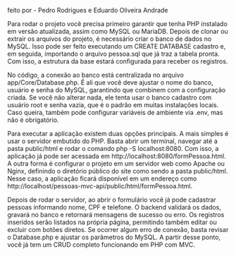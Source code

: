 feito por - Pedro Rodrigues e Eduardo Oliveira Andrade


Para rodar o projeto você precisa primeiro garantir que tenha PHP instalado em versão atualizada, assim como MySQL ou MariaDB. Depois de clonar ou extrair os arquivos do projeto, é necessário criar o banco de dados no MySQL. Isso pode ser feito executando um CREATE DATABASE cadastro e, em seguida, importando o arquivo pessoa.sql que já traz a tabela pronta. Com isso, a estrutura da base estará configurada para receber os registros.

No código, a conexão ao banco está centralizada no arquivo app/Core/Database.php. É ali que você deve ajustar o nome do banco, usuário e senha do MySQL, garantindo que combinem com a configuração criada. Se você não alterar nada, ele tenta usar o banco cadastro com usuário root e senha vazia, que é o padrão em muitas instalações locais. Caso queira, também pode configurar variáveis de ambiente via .env, mas não é obrigatório.

Para executar a aplicação existem duas opções principais. A mais simples é usar o servidor embutido do PHP. Basta abrir um terminal, navegar até a pasta public/html e rodar o comando php -S localhost:8080. Com isso, a aplicação já pode ser acessada em http://localhost:8080/formPessoa.html. A outra forma é configurar o projeto em um servidor web como Apache ou Nginx, definindo o diretório público do site como sendo a pasta public/html. Nesse caso, a aplicação ficará disponível em um endereço como http://localhost/pessoas-mvc-api/public/html/formPessoa.html.

Depois de rodar o servidor, ao abrir o formulário você já pode cadastrar pessoas informando nome, CPF e telefone. O backend validará os dados, gravará no banco e retornará mensagens de sucesso ou erro. Os registros inseridos serão listados na própria página, permitindo também editar ou excluir com botões diretos. Se ocorrer algum erro de conexão, basta revisar o Database.php e ajustar os parâmetros do MySQL. A partir desse ponto, você já tem um CRUD completo funcionando em PHP com MVC.
